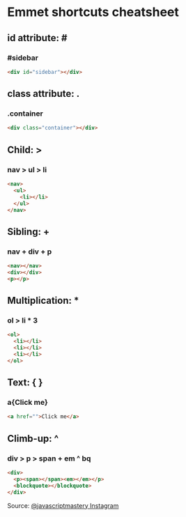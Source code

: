 # **Emmet shortcuts cheatsheet**

## id attribute: \#

### \#sidebar

```html
<div id="sidebar"></div>
```

## class attribute: \.

### \.container

```html
<div class="container"></div>
```

## Child: \>

### nav > ul > li

```html
<nav>
  <ul>
    <li></li>
  </ul>
</nav>
```

## Sibling: \+

### nav + div + p

```html
<nav></nav>
<div></div>
<p></p>
```

## Multiplication: \*

### ol > li \* 3

```html
<ol>
  <li></li>
  <li></li>
  <li></li>
</ol>
```

## Text: \{ }

### a{Click me}

```html
<a href="">Click me</a>
```

## Climb-up: \^

### div > p > span + em ^ bq

```html
<div>
  <p><span></span><em></em></p>
  <blockquote></blockquote>
</div>
```

Source: [@javascriptmastery Instagram](https://www.instagram.com/p/CSrrYOQDQlr/?utm_medium=copy_link)
